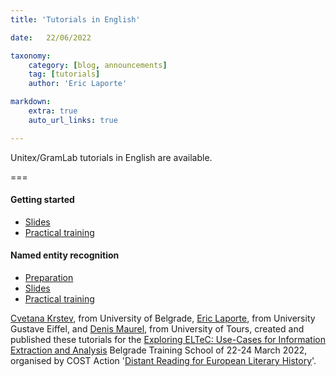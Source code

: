 ```yaml
---
title: 'Tutorials in English'

date:   22/06/2022

taxonomy:
    category: [blog, announcements]
    tag: [tutorials]
    author: 'Eric Laporte'    

markdown:
    extra: true
    auto_url_links: true

---
```


Unitex/GramLab tutorials in English are available.

===

#### Getting started

- [Slides](https://infolingu.univ-mlv.fr/english/unitex/local-grammar-graphs.pdf?target=_blank)
- [Practical training](https://infolingu.univ-mlv.fr/english/unitex/getting-started.pdf?target=_blank)

#### Named entity recognition

- [Preparation](https://infolingu.univ-mlv.fr/english/unitex/Unitex_install.pdf?target=_blank)
- [Slides](https://infolingu.univ-mlv.fr/english/unitex/Unitex_NER.pdf?target=_blank)
- [Practical training](https://infolingu.univ-mlv.fr/english/unitex/Unitex_NER_exercises.pdf?target=_blank)

[Cvetana Krstev](http://poincare.matf.bg.ac.rs/~cvetana/index_en.html?target=_blank), from University of Belgrade, [Eric Laporte](http://igm.univ-mlv.fr/~laporte?target=_blank), from University Gustave Eiffel, and [Denis Maurel](https://www.univ-tours.fr/annuaire/m-denis-maurel?target=_blank), from University of Tours, created and published these tutorials for the [Exploring ELTeC:  Use-Cases for Information Extraction and Analysis](https://www.distant-reading.net/call-for-belgrade-training-school-exploring-eltec-use-cases-for-information-extraction-and-analysis?target=_blank) Belgrade Training School of 22-24 March 2022, organised by COST Action '[Distant Reading for European Literary History](https://www.distant-reading.net?target=_blank)'.
